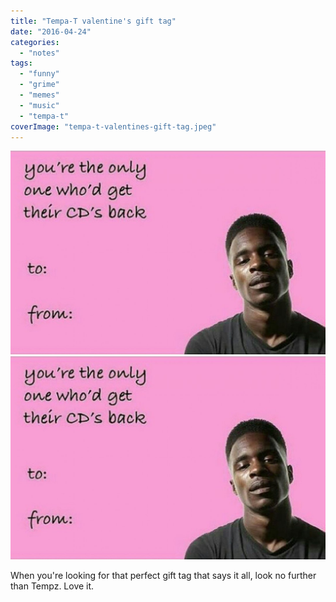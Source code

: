 ```yaml
---
title: "Tempa-T valentine's gift tag"
date: "2016-04-24"
categories: 
  - "notes"
tags: 
  - "funny"
  - "grime"
  - "memes"
  - "music"
  - "tempa-t"
coverImage: "tempa-t-valentines-gift-tag.jpeg"
---
```


[![](images/tempa-t-valentines-gift-tag.jpeg)](images/tempa-t-valentines-gift-tag.jpeg)
[![](images/tempa-t-valentines-gift-tag.jpeg)](images/tempa-t-valentines-gift-tag.jpeg)

When you're looking for that perfect gift tag that says it all, look no further than Tempz. Love it.
